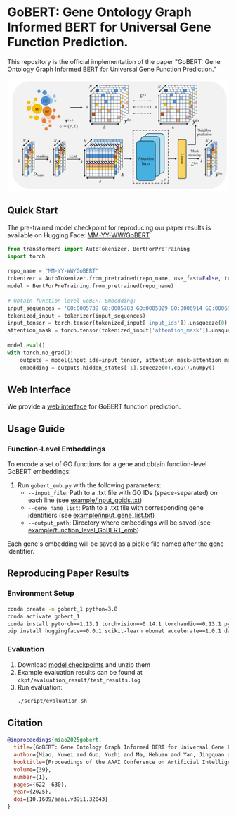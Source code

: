 # GoBERT: Gene Ontology Graph Informed BERT for Universal Gene Function Prediction.

This repository is the official implementation of the paper "GoBERT: Gene Ontology Graph Informed BERT for Universal Gene Function Prediction."

![GoBERT Overview](Figures/GoBERT_overview.png)

## Quick Start

The pre-trained model checkpoint for reproducing our paper results is available on Hugging Face:
[MM-YY-WW/GoBERT](https://huggingface.co/MM-YY-WW/GoBERT/tree/main)

```python
from transformers import AutoTokenizer, BertForPreTraining
import torch

repo_name = "MM-YY-WW/GoBERT"
tokenizer = AutoTokenizer.from_pretrained(repo_name, use_fast=False, trust_remote_code=True)
model = BertForPreTraining.from_pretrained(repo_name)

# Obtain function-level GoBERT Embedding:
input_sequences = 'GO:0005739 GO:0005783 GO:0005829 GO:0006914 GO:0006915 GO:0006979 GO:0031966 GO:0051560'
tokenized_input = tokenizer(input_sequences)
input_tensor = torch.tensor(tokenized_input['input_ids']).unsqueeze(0)
attention_mask = torch.tensor(tokenized_input['attention_mask']).unsqueeze(0)

model.eval()
with torch.no_grad():
    outputs = model(input_ids=input_tensor, attention_mask=attention_mask, output_hidden_states=True)
    embedding = outputs.hidden_states[-1].squeeze(0).cpu().numpy() 
```

## Web Interface

We provide a [web interface](https://gobert.nasy.moe) for GoBERT function prediction.

## Usage Guide

### Function-Level Embeddings

To encode a set of GO functions for a gene and obtain function-level GoBERT embeddings:

1. Run `gobert_emb.py` with the following parameters:
   - `--input_file`: Path to a .txt file with GO IDs (space-separated) on each line (see [example/input_goids.txt](example/input_goids.txt))
   - `--gene_name_list`: Path to a .txt file with corresponding gene identifiers (see [example/input_gene_list.txt](example/input_gene_list.txt))
   - `--output_path`: Directory where embeddings will be saved (see [example/function_level_GoBERT_emb](example/function_level_GoBERT_emb))

Each gene's embedding will be saved as a pickle file named after the gene identifier.

## Reproducing Paper Results

### Environment Setup

```bash
conda create -n gobert_1 python=3.8
conda activate gobert_1
conda install pytorch==1.13.1 torchvision==0.14.1 torchaudio==0.13.1 pytorch-cuda=11.7 -c pytorch -c nvidia
pip install huggingface==0.0.1 scikit-learn obonet accelerate==1.0.1 datasets==3.0.1 tqdm pandas numpy transformers==4.46.3
```

### Evaluation

1. Download [model checkpoints](URL_TO_BE_ADDED) and unzip them
2. Example evaluation results can be found at `ckpt/evaluation_result/test_results.log`
3. Run evaluation:
   ```bash
   ./script/evaluation.sh
   ```

## Citation

```bibtex
@inproceedings{miao2025gobert,
  title={GoBERT: Gene Ontology Graph Informed BERT for Universal Gene Function Prediction},
  author={Miao, Yuwei and Guo, Yuzhi and Ma, Hehuan and Yan, Jingquan and Jiang, Feng and Liao, Rui and Huang, Junzhou},
  booktitle={Proceedings of the AAAI Conference on Artificial Intelligence},
  volume={39},
  number={1},
  pages={622--630},
  year={2025},
  doi={10.1609/aaai.v39i1.32043}
}
```